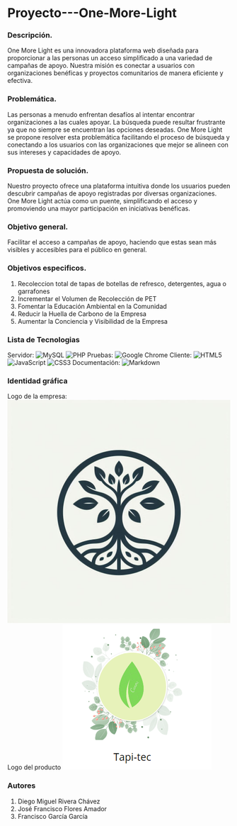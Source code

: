 # Proyecto---One-More-Light
### Descripción. 
One More Light es una innovadora plataforma web diseñada para proporcionar a las personas un acceso simplificado a una variedad de campañas de apoyo. Nuestra misión es conectar a usuarios con organizaciones benéficas y proyectos comunitarios de manera eficiente y efectiva.

### Problemática. 
Las personas a menudo enfrentan desafíos al intentar encontrar organizaciones a las cuales apoyar. La búsqueda puede resultar frustrante ya que no siempre se encuentran las opciones deseadas. One More Light se propone resolver esta problemática facilitando el proceso de búsqueda y conectando a los usuarios con las organizaciones que mejor se alineen con sus intereses y capacidades de apoyo.

### Propuesta de solución. 
Nuestro proyecto ofrece una plataforma intuitiva donde los usuarios pueden descubrir campañas de apoyo registradas por diversas organizaciones. One More Light actúa como un puente, simplificando el acceso y promoviendo una mayor participación en iniciativas benéficas.

### Objetivo general. 
Facilitar el acceso a campañas de apoyo, haciendo que estas sean más visibles y accesibles para el público en general.

### Objetivos especificos. 
1. Recoleccion total de tapas de botellas de refresco, detergentes, agua o garrafones
2. Incrementar el Volumen de Recolección de PET
3. Fomentar la Educación Ambiental en la Comunidad
4. Reducir la Huella de Carbono de la Empresa
5. Aumentar la Conciencia y Visibilidad de la Empresa

### Lista de Tecnologias
Servidor: ![MySQL](https://img.shields.io/badge/mysql-4479A1.svg?style=for-the-badge&logo=mysql&logoColor=white) ![PHP](https://img.shields.io/badge/php-%23777BB4.svg?style=for-the-badge&logo=php&logoColor=white)
Pruebas: ![Google Chrome](https://img.shields.io/badge/Google%20Chrome-4285F4?style=for-the-badge&logo=GoogleChrome&logoColor=white)
Cliente: ![HTML5](https://img.shields.io/badge/html5-%23E34F26.svg?style=for-the-badge&logo=html5&logoColor=white) ![JavaScript](https://img.shields.io/badge/javascript-%23323330.svg?style=for-the-badge&logo=javascript&logoColor=%23F7DF1E) ![CSS3](https://img.shields.io/badge/css3-%231572B6.svg?style=for-the-badge&logo=css3&logoColor=white)
Documentación: ![Markdown](https://img.shields.io/badge/markdown-%23000000.svg?style=for-the-badge&logo=markdown&logoColor=white)

### Identidad gráfica
Logo de la empresa:
![Meteora](https://github.com/DiegoMiguel04/Proyecto---One-More-Light/blob/main/Logo2.jpeg)
Logo del producto
![Meteora](https://github.com/DiegoMiguel04/Proyecto---One-More-Light/blob/main/logo1.png)

### Autores
1. Diego Miguel Rivera Chávez 
2. José Francisco Flores Amador
3. Francisco García García

